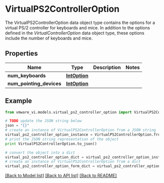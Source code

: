# VirtualPS2ControllerOption

The VirtualPS2ControllerOption data object type contains the options for a virtual PS/2 controller for keyboards and mice.  In addition to the options defined in the *VirtualControllerOption* data object type, these options include the number of keyboards and mice. 

## Properties
Name | Type | Description | Notes
------------ | ------------- | ------------- | -------------
**num_keyboards** | [**IntOption**](IntOption.md) |  | 
**num_pointing_devices** | [**IntOption**](IntOption.md) |  | 

## Example

```python
from vmware_vi.models.virtual_ps2_controller_option import VirtualPS2ControllerOption

# TODO update the JSON string below
json = "{}"
# create an instance of VirtualPS2ControllerOption from a JSON string
virtual_ps2_controller_option_instance = VirtualPS2ControllerOption.from_json(json)
# print the JSON string representation of the object
print VirtualPS2ControllerOption.to_json()

# convert the object into a dict
virtual_ps2_controller_option_dict = virtual_ps2_controller_option_instance.to_dict()
# create an instance of VirtualPS2ControllerOption from a dict
virtual_ps2_controller_option_form_dict = virtual_ps2_controller_option.from_dict(virtual_ps2_controller_option_dict)
```
[[Back to Model list]](../README.md#documentation-for-models) [[Back to API list]](../README.md#documentation-for-api-endpoints) [[Back to README]](../README.md)


